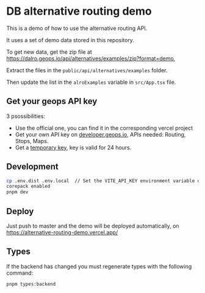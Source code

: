 # DB alternative routing demo

This is a demo of how to use the alternative routing API.

It uses a set of demo data stored in this repository.

To get new data, get the zip file at https://dalro.geops.io/api/alternatives/examples/zip?format=demo,

Extract the files in the `public/api/alternatives/examples` folder.

Then update the list in the `alroExamples` variable in  `src/App.tsx` file.

## Get your geops API key

3 psossibilities:

- Use the official one, you can find it in the corresponding vercel project
- Get your own API key on [developer.geops.io](https://developer.geops.io/), APIs needed: Routing, Stops, Maps.
- Get a [temporary key](https://backend.developer.geops.io/publickey), key is valid for 24 hours.

## Development

```bash
cp .env.dist .env.local  // Set the VITE_API_KEY environment variable using your geOps API key in .env.local
corepack enabled
pnpm dev
```

## Deploy

Just push to master and the demo will be deployed automatically, on https://alternative-routing-demo.vercel.app/

## Types

If the backend has changed you must regenerate types with the following command:

```bash
pnpm types:backend
```
